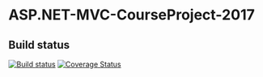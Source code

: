 ﻿# ASP.NET-MVC-CourseProject-2017

## Build status

[![Build status](https://ci.appveyor.com/api/projects/status/0jy72d9x9l03a8yp?svg=true)](https://ci.appveyor.com/project/Borayvor/asp-net-mvc-courseproject-2017) [![Coverage Status](https://coveralls.io/repos/github/Borayvor/ASP.NET-MVC-CourseProject-2017/badge.svg?branch=development)](https://coveralls.io/github/Borayvor/ASP.NET-MVC-CourseProject-2017?branch=development)